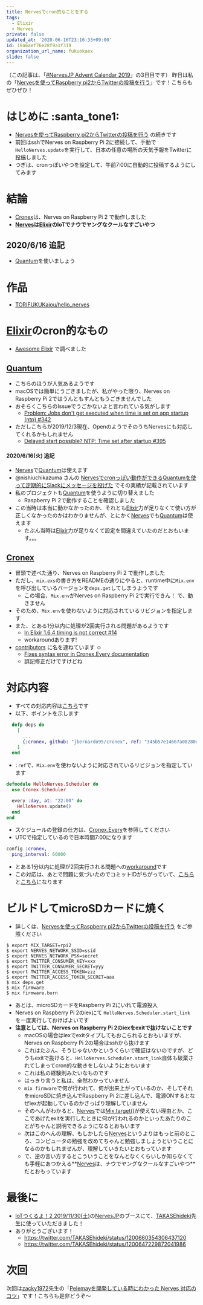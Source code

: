 ```yaml
---
title: Nervesでcron的なことをする
tags:
  - Elixir
  - Nerves
private: false
updated_at: '2020-06-16T23:16:33+09:00'
id: 19a6aef76e28f9a1f319
organization_url_name: fukuokaex
slide: false
---
```

（この記事は、「[#NervesJP Advent Calendar 2019](https://qiita.com/advent-calendar/2019/nervesjp)」の3日目です）
昨日は私の「[Nervesを使ってRaspberry pi2からTwitterの投稿を行う](https://qiita.com/torifukukaiou/items/6096c201fbb013e65baa)」です！こちらもぜひぜひ！

# はじめに :santa_tone1:
- [Nervesを使ってRaspberry pi2からTwitterの投稿を行う](https://qiita.com/torifukukaiou/items/6096c201fbb013e65baa) の続きです
- 前回はsshでNerves on Raspberry Pi 2に接続して、手動で`HelloNerves.update`を実行して、日本の任意の場所の天気予報をTwitterに[投稿](https://twitter.com/torifukukaiou/status/1195036637341683712)しました
- つぎは、cronっぽいやつを設定して、午前7:00に自動的に投稿するようにしてみます

# 結論
- [Cronex](https://github.com/jbernardo95/cronex)は、Nerves on Raspberry Pi 2 で動作しました
- **[Nerves](https://nerves-project.org/)は[Elixir](https://elixir-lang.org/)のIoTでナウでヤングなクールなすごいやつ**

## 2020/6/16 追記
- [Quantum](https://github.com/quantum-elixir/quantum-core)を使いましょう

# 作品
- [TORIFUKUKaiou/hello_nerves](https://github.com/TORIFUKUKaiou/hello_nerves)

# [Elixir](https://elixir-lang.org/)のcron的なもの
- [Awesome Elixir](http://awesome-elixir.ru/) で調べました

## [Quantum](https://github.com/quantum-elixir/quantum-core)
- こちらのほうが人気あるようです
- macOSでは簡単にうごきましたが、私がやった限り、Nerves on Raspberry Pi 2ではうんともすんともうごきませんでした
- おそらくこちらのIssueでうごかないよと言われている気がします
    - [Problem: Jobs don't get executed when time is set on app startup (ntp) #342](https://github.com/quantum-elixir/quantum-core/issues/342)
- ただしこちらが2019/12/3現在、OpenのようでそのうちNervesにも対応してくれるかもしれません
    - [Delayed start possible? NTP: Time set after startup #395](https://github.com/quantum-elixir/quantum-core/issues/395)

#### 2020/6/16(火) 追記
- [Nerves](https://nerves-project.org/)で[Quantum](https://github.com/quantum-elixir/quantum-core)は使えます
- @nishiuchikazuma さんの [Nervesでcronっぽい動作ができるQuantumを使って定期的にSlackにメッセージを投げた](https://qiita.com/nishiuchikazuma/items/518f208f9bb90929fd73) でその実績が記載されています
- 私のプロジェクトも[Quantum](https://github.com/quantum-elixir/quantum-core)を使うように切り替えました
    - Raspberry Pi 2で動作することを確認しました
- この当時は本当に動かなかったのか、それとも[Elixir](https://elixir-lang.org/)力が足りなくて使い方が正しくなかったのかはわかりませんが、とにかく[Nerves](https://nerves-project.org/)でも[Quantum](https://github.com/quantum-elixir/quantum-core)は使えます
    - たぶん当時は[Elixir](https://nerves-project.org/)力が足りなくて設定を間違えていたのだとおもいます。。。



## [Cronex](https://github.com/jbernardo95/cronex)
- 冒頭で述べた通り、Nerves on Raspberry Pi 2 で動作しました
- ただし、`mix.exs`の書き方をREADMEの通りにやると、runtime中に`Mix.env`を呼び出しているバージョンを`deps.get`してしまうようです
    - この場合、`Mix.env`がNerves on Raspberry Pi 2で実行できん！ で、動きません
- そのため、`Mix.env`を使わないように対応されているリビジョンを指定します
- また、とある1分以内に処理が2回実行される問題があるようです
    - [In Elixir 1.6.4 timing is not correct #14](https://github.com/jbernardo95/cronex/issues/14)
    - workaroundあります!
- [contributors](https://github.com/jbernardo95/cronex/graphs/contributors) に名を連ねています :relaxed:
  - [Fixes syntax error in Cronex.Every documentation](https://github.com/jbernardo95/cronex/commit/b8781f94faec02478dc70507ab3e08a99d5a0a53)
  - 誤記修正だけですけどね

# 対応内容

- すべての対応内容は[こちら](https://github.com/TORIFUKUKaiou/hello_nerves/commit/1bc6334297c3f65436311a32a59a687cd3b19a56)です
- 以下、ポイントを示します

```Elixir:mix.exs
  defp deps do
    [
      ...
      {:cronex, github: "jbernardo95/cronex", ref: "345b57e14667a08280d790afdfbb359f467649df"}
    ]
  end
```
- `:ref`で、`Mix.env`を使わないように対応されているリビジョンを指定しています

```Elixir:lib/hello_nerves/scheduler.ex
defmodule HelloNerves.Scheduler do
  use Cronex.Scheduler

  every :day, at: "22:00" do
    HelloNerves.update()
  end
end
```
- スケジュールの登録の仕方は、[Cronex.Every](https://hexdocs.pm/cronex/Cronex.Every.html)を参照してください
- UTCで指定しているので日本時間7:00になります

```Elixir:config/config.exs
config :cronex,
  ping_interval: 60000
```
- とある1分以内に処理が2回実行される問題への[workaround](https://github.com/jbernardo95/cronex/issues/14#issuecomment-555035517)です
- この対応は、あとで問題に気づいたのでコミットIDがちがっていて、[こちら](https://github.com/TORIFUKUKaiou/hello_nerves/commit/cbf763c98b1630b0e02a8c78b10dd34f1760e08a)と[こちら](https://github.com/TORIFUKUKaiou/hello_nerves/commit/bb4a9340a0eb5dff1e63f7f4c08e10c3a0dbd64d)になります

# ビルドしてmicroSDカードに焼く
- 詳しくは、[Nervesを使ってRaspberry pi2からTwitterの投稿を行う](https://qiita.com/torifukukaiou/items/6096c201fbb013e65baa) をご参照ください

```
$ export MIX_TARGET=rpi2
$ export NERVES_NETWORK_SSID=ssid
$ export NERVES_NETWORK_PSK=secret
$ export TWITTER_CONSUMER_KEY=xxx
$ export TWITTER_CONSUMER_SECRET=yyy
$ export TWITTER_ACCESS_TOKEN=zzz
$ export TWITTER_ACCESS_TOKEN_SECRET=aaa
$ mix deps.get
$ mix firmware
$ mix firmware.burn
```

- あとは、microSDカードをRaspberry Pi 2にいれて電源投入
- Nerves on Raspberry Pi 2のiexにて `HelloNerves.Scheduler.start_link` を一度実行しておけばよいです
- **注意としては、Nerves on Raspberry Pi 2のiexをexitで抜けないことです**
    - macOSの場合はiexでexitタイプしてもおこられるとおもいますが、Nerves on Raspberry Pi 2の場合はsshから抜けます
    - これはたぶん、そうじゃないかというくらいで確証はないのですが、どうもexitで抜けると、`HelloNerves.Scheduler.start_link`自体も破棄されてしまってcron的な動きをしないようにおもいます
    - これは私の経験則みたいなものです
    - はっきり言うと私は、全然わかっていません
    - `mix firmware`で何が行われて、何が出来上がっているのか、そしてそれをmicroSDに焼き込んでRaspberry Pi 2に差し込んで、電源ONするとなぜiexが起動しているのかさっぱり理解していません
    - そのへんがわかると、[Nerves](https://nerves-project.org/)では[Mix.target()](https://hexdocs.pm/mix/Mix.html#target/0)が使えない理由とか、ここであげたexitを実行したときに何が行われるのかといったあたりのことがちゃんと説明できるようになるとおもいます
    - 次はこのへんの理解、もしかしたら[Nerves](https://nerves-project.org/)というよりはもっと前のところ、コンピュータの勉強を改めてちゃんと勉強しましょうということになるのかもしれませんが、理解していきたいとおもっています
    - で、逆の言い方するとこういうことをなんとなくくらいしか知らなくても手軽にあつかえる**[Nerves](https://nerves-project.org/)は、ナウでヤングなクールなすごいやつ**だとおもっています

# 最後に
- [IoTつくるよ！2 2019/11/30(土)](https://www.tsukuruyo.net/)の[NervesJP](https://nerves-jp.connpass.com/)のブースにて、[TAKASEhideki](https://twitter.com/TAKASEhideki)先生に使っていただきました！
- ありがとうございます！
  - https://twitter.com/TAKASEhideki/status/1200660354306437120
  - https://twitter.com/TAKASEhideki/status/1200647229872041986

# 次回
次回は[zacky1972](https://qiita.com/zacky1972)先生の「[Pelemayを開発している時にわかった Nerves 対応のコツ](https://qiita.com/zacky1972/items/b2beeeb5fd8689faba84)」です！こちらも是非どうぞ～
